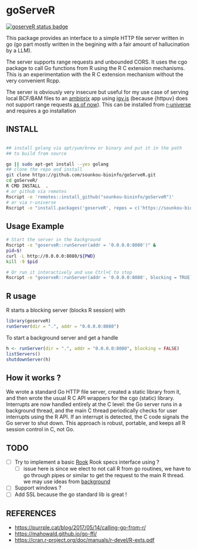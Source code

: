 # goServeR

[![goserveR status badge](https://sounkou-bioinfo.r-universe.dev/goserveR/badges/version)](https://sounkou-bioinfo.r-universe.dev/goserveR)

This package provides an interface to a simple HTTP file server written in go (go part mostly written in the begining with a fair amount of hallucination by a LLM).

The server supports range requests and unbounded CORS. It uses the cgo package to call Go functions from R using the R C extension mechanisms. This is an experimentation with the R C extension mechanism without the very convenient Rcpp.

The server is obviously very insecure but useful for my use case of serving local BCF/BAM files to an [ambiorix](https://ambiorix.dev/) app using [igv.js](https://github.com/igvteam/igv.js) (because {httpuv} does not support range requests [as of now](https://github.com/rstudio/httpuv/issues/259)). This can be installed from [r-universe](https://sounkou-bioinfo.r-universe.dev/goserveR) and requires a go installation

## INSTALL

```bash

## install golang via apt/yum/brew or binary and put it in the path
## to build from source

go || sudo apt-get install --yes golang
## clone the repo and install
git clone https://github.com/sounkou-bioinfo/goServeR.git
cd goServeR/
R CMD INSTALL  .
# or github via remotes
Rscript -e 'remotes::install_github("sounkou-bioinfo/goServeR")'
# or via r-universe 
Rscript -e "install.packages('goserveR', repos = c('https://sounkou-bioinfo.r-universe.dev'))"

```

## Usage Example

```bash
# Start the server in the background
Rscript -e "goserveR::runServer(addr = '0.0.0.0:8080')" &
pid=$!
curl -L http://0.0.0.0:8080/${PWD}
kill -9 $pid

# Or run it interactively and use Ctrl+C to stop
Rscript -e "goserveR::runServer(addr = '0.0.0.0:8080', blocking = TRUE)"
```

## R usage

R starts a blocking server (blocks R session) with

```r
library(goserveR)
runServer(dir = ".", addr = "0.0.0.0:8080")
```

To start a background server and get a handle

```r
h <- runServer(dir = ".", addr = "0.0.0.0:8080", blocking = FALSE)
listServers()
shutdownServer(h)
```

## How it works ?
We wrote a standard Go HTTP file server, created a static library from it, and then wrote the usual R C API wrappers for the cgo (static) library. Interrupts are now handled entirely at the C level: the Go server runs in a background thread, and the main C thread periodically checks for user interrupts using the R API. If an interrupt is detected, the C code signals the Go server to shut down. This approach is robust, portable, and keeps all R session control in C, not Go.

## TODO

- [ ] Try to implement a basic [Rook](https://github.com/jeffreyhorner/Rook) Rook specs interface using ?
  - [ ] issue here is since we elect to not call R from  go routines, we have to go through pipes or similar to get the request to the main R thread. we may use ideas from [background](https://github.com/s-u/background)
- [ ] Support windows ?
- [ ] Add SSL because the go standard lib is great !

## REFERENCES

-   https://purrple.cat/blog/2017/05/14/calling-go-from-r/
-   https://mahowald.github.io/go-ffi/
-   https://cran.r-project.org/doc/manuals/r-devel/R-exts.pdf
